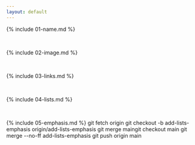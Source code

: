 ```yaml
---
layout: default
---
```


{% include 01-name.md %}

<br>

{% include 02-image.md %}

<br>

{% include 03-links.md %}

<br>

{% include 04-lists.md %}

<br>

{% include 05-emphasis.md %}
git fetch origin
git checkout -b add-lists-emphasis origin/add-lists-emphasis
git merge maingit checkout main
git merge --no-ff add-lists-emphasis
git push origin main
